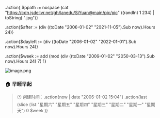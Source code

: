 .action{ $ppath := nospace (cat "https://cdn.jsdelivr.net/gh/lanedu/SiYuan@main/pic/pic" ((randInt 1 234) | toString) ".jpg")}

.action{$after := (div ((toDate "2006-01-02" "2021-11-05").Sub now).Hours 24)}

.action{$dayleft := (div ((toDate "2006-01-02" "2022-01-01").Sub now).Hours 24)}

.action{$week := add (mod (div ((toDate "2006-01-02" "2050-03-13").Sub now).Hours 24) 7) 1}

![image.png](.action{$ppath})

### 🏠 早睡早起 


> 🕐 创建时间：.action{now | date "2006-01-02 15:04"} .action{last (slice (list "星期六" "星期五" "星期四" "星期三" "星期二" "星期一" "星期天") 0 $week )}


